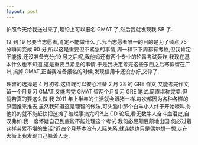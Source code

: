 ```yaml
---
layout: post
---
```


护照今天给我送过来了,理论上可以报名 GMAT 了,然后我就发现我 SB 了.

12 到 19 号要当志愿者,肯定不能做什么了.我当志愿者唯一的目的是为了绩点,75 分瞬间变成 90 分,所以这是重要但不紧急的事情;周一和下下周都有考位,但我肯定不能报,还没准备充分;19 号之后呢,我他妈还有两个专业的轮番考试轰炸,我现在基本什么也不知道,这是重要且紧急的事情.于是我决定考完这些东西之后寒假留在广州,搞掉 GMAT,正当我准备报名的时候,发现信用卡还没办好,又停了.

理智的选择是 4 月初考.这样既可以安心准备 2 月 28 的 GRE 作文,又能考完作文留一个月复习 GMAT,又能考完 GMAT 留两个月复习 GRE 笔试.简直堪称完美.但倘若真的要这么做,我 2011 年上半年的生活就会跟猪一样.每次都因为各种各样的原因推来推去,虽然我知道这是理智的做法,可头脑中那个白羊小人终于开始嚎叫,你他妈的就不能赶快把这摊子破烂事搞完吗?!上 CD 论坛,看无数牛人奋斗血泪史,自叹弗如.我一度怀疑自己到底能不能处理这个考试.我何必屁颠屁颠地出国.何必过着这样劳累不堪的生活?近四个月基本没有人际关系,就连她也只是偶尔想一想.走在大街上我发现自己躲着人走.
